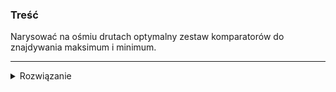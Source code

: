 ### Treść
Narysować na ośmiu drutach optymalny zestaw komparatorów do znajdywania maksimum i minimum.

------
<details><summary>Rozwiązanie</summary>
<p>

